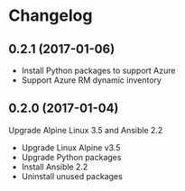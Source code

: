 # Changelog

## 0.2.1 (2017-01-06)

- Install Python packages to support Azure
- Support Azure RM dynamic inventory

## 0.2.0 (2017-01-04)

Upgrade Alpine Linux 3.5 and Ansible 2.2

- Upgrade Linux Alpine v3.5
- Upgrade Python packages
- Install Ansible 2.2
- Uninstall unused packages
